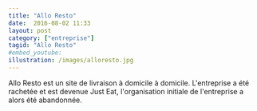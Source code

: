 ```yaml
---
title: "Allo Resto"
date:  2016-08-02 11:33
layout: post
category: ["entreprise"]
tagid: "Allo Resto"
#embed_youtube:
illustration: /images/alloresto.jpg
---
```


Allo Resto est un site de livraison à domicile à domicile. L'entreprise a été rachetée et est devenue Just Eat, l'organisation initiale de l'entreprise a alors été abandonnée.
